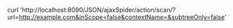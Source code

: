 curl 'http://localhost:8090/JSON/ajaxSpider/action/scan/?url=http://example.com&inScope=false&contextName=&subtreeOnly=false'
